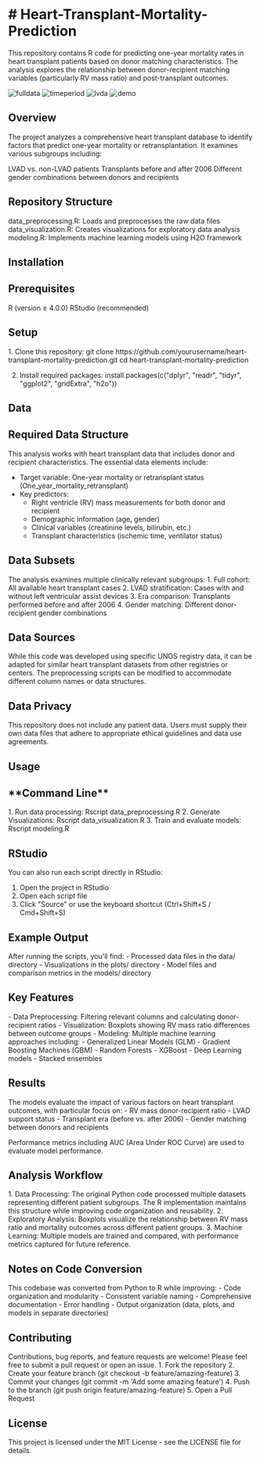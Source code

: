 <h1># Heart-Transplant-Mortality-Prediction</h1>

This repository contains R code for predicting one-year mortality rates in heart transplant patients based on donor matching characteristics. The analysis explores the relationship between donor-recipient matching variables (particularly RV mass ratio) and post-transplant outcomes.


![fulldata](https://github.com/user-attachments/assets/64ce3097-c15b-443f-a8ad-d6219ca89af5)
![timeperiod](https://github.com/user-attachments/assets/7ae86d45-cebb-40fa-b224-f46e78143fea)
![lvda](https://github.com/user-attachments/assets/ffc86c19-53a2-4991-9386-83706e5be33b)
![demo](https://github.com/user-attachments/assets/4fc4c4fb-d5d3-4962-9f02-a6967c70380e)


<h2>Overview</h2>
The project analyzes a comprehensive heart transplant database to identify factors that predict one-year mortality or retransplantation. It examines various subgroups including:

LVAD vs. non-LVAD patients
Transplants before and after 2006
Different gender combinations between donors and recipients

<h2>Repository Structure</h2>
data_preprocessing.R: Loads and preprocesses the raw data files
data_visualization.R: Creates visualizations for exploratory data analysis
modeling.R: Implements machine learning models using H2O framework

<h2>Installation</h2>

<h2>Prerequisites</h2>
R (version ≥ 4.0.0)
RStudio (recommended)

<h2>Setup</h2>
1. Clone this repository:
   git clone https://github.com/yourusername/heart-transplant-mortality-prediction.git
cd heart-transplant-mortality-prediction

2. Install required packages:
  install.packages(c("dplyr", "readr", "tidyr", "ggplot2", "gridExtra", "h2o"))

<h2>Data</h2>
<h2>Required Data Structure</h2>
This analysis works with heart transplant data that includes donor and recipient characteristics. The essential data elements include:

- Target variable: One-year mortality or retransplant status (One_year_mortality_retransplant)
- Key predictors:
   - Right ventricle (RV) mass measurements for both donor and recipient
   - Demographic information (age, gender)
   - Clinical variables (creatinine levels, bilirubin, etc.)
   - Transplant characteristics (ischemic time, ventilator status)

<h2>Data Subsets</h2>
The analysis examines multiple clinically relevant subgroups:
1. Full cohort: All available heart transplant cases
2. LVAD stratification: Cases with and without left ventricular assist devices
3. Era comparison: Transplants performed before and after 2006
4. Gender matching: Different donor-recipient gender combinations

<h2>Data Sources</h2>
While this code was developed using specific UNOS registry data, it can be adapted for similar heart transplant datasets from other registries or centers. The preprocessing scripts can be modified to accommodate different column names or data structures.

<h2>Data Privacy</h2>
This repository does not include any patient data. Users must supply their own data files that adhere to appropriate ethical guidelines and data use agreements.


<h2>Usage</h2>

<h2>**Command Line**</h2>
1. Run data processing:
   Rscript data_preprocessing.R
2. Generate Visualizations:
   Rscript data_visualization.R
3. Train and evaluate models:
   Rscript modeling.R
   
<h2>RStudio</h2>
You can also run each script directly in RStudio:

1. Open the project in RStudio
2. Open each script file
3. Click "Source" or use the keyboard shortcut (Ctrl+Shift+S / Cmd+Shift+S)

<h2>Example Output</h2>
After running the scripts, you'll find:
- Processed data files in the data/ directory
- Visualizations in the plots/ directory
- Model files and comparison metrics in the models/ directory

<h2>Key Features</h2>
- Data Preprocessing: Filtering relevant columns and calculating donor-recipient ratios
- Visualization: Boxplots showing RV mass ratio differences between outcome groups
- Modeling: Multiple machine learning approaches including:
   - Generalized Linear Models (GLM)
   - Gradient Boosting Machines (GBM)
   - Random Forests
   - XGBoost
   - Deep Learning models
   - Stacked ensembles

<h2>Results</h2>
The models evaluate the impact of various factors on heart transplant outcomes, with particular focus on:
- RV mass donor-recipient ratio
- LVAD support status
- Transplant era (before vs. after 2006)
- Gender matching between donors and recipients

Performance metrics including AUC (Area Under ROC Curve) are used to evaluate model performance.

<h2>Analysis Workflow</h2>
1. Data Processing: The original Python code processed multiple datasets representing different patient subgroups. The R implementation maintains this structure while improving code organization and reusability.
2. Exploratory Analysis: Boxplots visualize the relationship between RV mass ratio and mortality outcomes across different patient groups.
3. Machine Learning: Multiple models are trained and compared, with performance metrics captured for future reference.

<h2>Notes on Code Conversion</h2>
This codebase was converted from Python to R while improving:
- Code organization and modularity
- Consistent variable naming
- Comprehensive documentation
- Error handling
- Output organization (data, plots, and models in separate directories)

<h2>Contributing</h2>
Contributions, bug reports, and feature requests are welcome! Please feel free to submit a pull request or open an issue.
1. Fork the repository
2. Create your feature branch (git checkout -b feature/amazing-feature)
3. Commit your changes (git commit -m 'Add some amazing feature')
4. Push to the branch (git push origin feature/amazing-feature)
5. Open a Pull Request

<h2>License</h2>
This project is licensed under the MIT License - see the LICENSE file for details.




